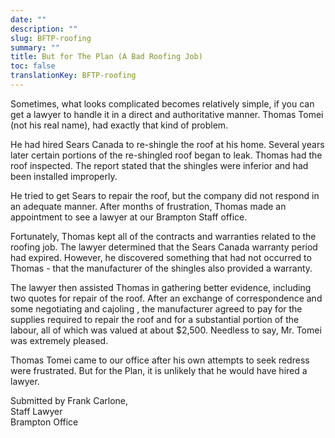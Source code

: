 ```yaml
---
date: ""
description: ""
slug: BFTP-roofing
summary: ""
title: But for The Plan (A Bad Roofing Job)
toc: false
translationKey: BFTP-roofing
---
```

Sometimes, what looks complicated becomes relatively simple, if you can get a lawyer to handle it in a direct and authoritative manner. Thomas Tomei (not his real name), had exactly that kind of problem.

He had hired Sears Canada to re-shingle the roof at his home. Several years later certain portions of the re-shingled roof began to leak. Thomas had the roof inspected. The report stated that the shingles were inferior and had been installed improperly.

He tried to get Sears to repair the roof, but the company did not respond in an adequate manner. After months of frustration, Thomas made an appointment to see a lawyer at our Brampton Staff office.

Fortunately, Thomas kept all of the contracts and warranties related to the roofing job. The lawyer determined that the Sears Canada warranty period had expired. However, he discovered something that had not occurred to Thomas - that the manufacturer of the shingles also provided a warranty.

The lawyer then assisted Thomas in gathering better evidence, including two quotes for repair of the roof. After an exchange of correspondence and some negotiating and cajoling , the manufacturer agreed to pay for the supplies required to repair the roof and for a substantial portion of the labour, all of which was valued at about $2,500. Needless to say, Mr. Tomei was extremely pleased.

Thomas Tomei came to our office after his own attempts to seek redress were frustrated. But for the Plan, it is unlikeIy that he would have hired a lawyer.

Submitted by Frank Carlone,  
Staff Lawyer  
Brampton Office